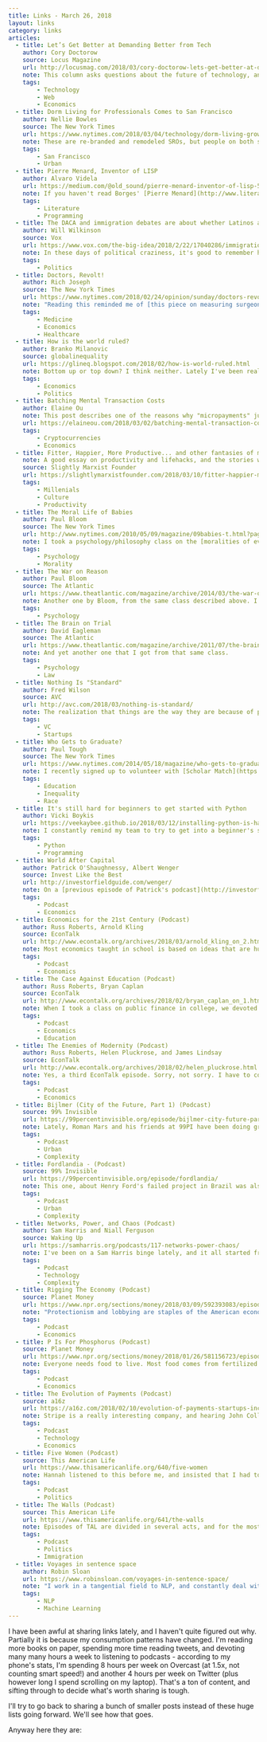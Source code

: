 ```yaml
---
title: Links - March 26, 2018
layout: links
category: links
articles:
  - title: Let’s Get Better at Demanding Better from Tech
    author: Cory Doctorow
    source: Locus Magazine
    url: http://locusmag.com/2018/03/cory-doctorow-lets-get-better-at-demanding-better-from-tech/
    note: This column asks questions about the future of technology, and which technologies are worth supporting. As you'd expect, it brings in some "marginal cost of 0" ideas, along with questions about what the structure of society should be, and what should be the role of corporations in a financialized world. Ultimately, it pushes us to remember human agency. Being a cog in one of these machines, I can tell you how easy it is to forget we have that.
    tags:
        - Technology
        - Web
        - Economics
  - title: Dorm Living for Professionals Comes to San Francisco
    author: Nellie Bowles
    source: The New York Times
    url: https://www.nytimes.com/2018/03/04/technology/dorm-living-grown-ups-san-francisco.html
    note: These are re-branded and remodeled SROs, but people on both sides are doing mental gymnastics to convince themselves otherwise. On the one hand, you have the residents, signaling that their (probably annoying) neighbors are their best friends, and on the other you have the developers who are selling the renewal of these buildings as a good thing for the neighborhood (which I agree with) and a good thing for the residents (which, eh...). Honestly, I was suprised that the NYT was not more critical of this. It adds another layer to San Francisco's patina of dystopia.
    tags:
        - San Francisco
        - Urban
  - title: Pierre Menard, Inventor of LISP
    author: Alvaro Videla
    url: https://medium.com/@old_sound/pierre-menard-inventor-of-lisp-5ddc12c1363e
    note: If you haven't read Borges' [Pierre Menard](http://www.literatura.us/borges/pierre.html) (that's the original, for an English translation, click [here](http://www.jenliu.info/DIAP/Borges-Pierre-Menard_text.pdf)), you should. The text provides amazing commentary on authorship, creativity, and intellectual property. In his piece, Alvaro takes it a step further - Pierre Menard'ing Menard, and rewriting the story as an allegory of computer science in the spirit of Borges. It's just amazing.
    tags:
        - Literature
        - Programming
  - title: The DACA and immigration debates are about whether Latinos are "real Americans"
    author: Will Wilkinson
    source: Vox
    url: https://www.vox.com/the-big-idea/2018/2/22/17040286/immigration-daca-white-nationalism-ethno-trump-racist-latino-citizenship
    note: In these days of political craziness, it's good to remember history. "Trump supporters who thrill to the idea of a 'big, beautiful wall' on the border largely fail to grasp that the ancestors of many of the people they want to keep out have been here all along, and that people cross back and forth over the border in part because the border crossed a people."
    tags:
        - Politics
  - title: Doctors, Revolt!
    author: Rich Joseph
    source: The New York Times
    url: https://www.nytimes.com/2018/02/24/opinion/sunday/doctors-revolt-bernard-lown.html
    note: "Reading this reminded me of [this piece on measuring surgeons' skills](https://well.blogs.nytimes.com/2013/10/31/a-vital-measure-your-surgeons-skill/) and making decisions on who gets to perform surgeries based on that. Medicine is a very tricky industry (is it even ok to call it an industry? or is that healthcare?), where we don't set up incentive systems that we know lead to better outcomes because it'd reveal that we don't _really_ trust our doctors. Doctors are people, and if we give them something to optimize for, they'll optimize for it. Let's pick the right thing: patients."
    tags:
        - Medicine
        - Economics
        - Healthcare
  - title: How is the world ruled?
    author: Branko Milanovic
    source: globalinequality
    url: https://glineq.blogspot.com/2018/02/how-is-world-ruled.html
    note: Bottom up or top down? I think neither. Lately I've been really conflicted about this idea of whether single humans can effect change in the world, and how.
    tags:
        - Economics
        - Politics
  - title: Batching Mental Transaction Costs
    author: Elaine Ou
    note: This post describes one of the reasons why "micropayments" just don't work. Yes, I'm in theory willing to pay a cent to read some article or blog post, and I could spend $N/month on content, but having to think about whether or not I want to pay for something or not adds significant friction. This is also why you'd rather open Netflix and scroll for ten minutes through bad content instead of opening the iTunes Movie Store and scroll for two.
    url: https://elaineou.com/2018/03/02/batching-mental-transaction-costs/
    tags:
        - Cryptocurrencies
        - Economics
  - title: Fitter, Happier, More Productive... and other fantasies of millennial life.
    note: A good essay on productivity and lifehacks, and the stories we tell ourselves about human life in 2018 through the lens of Radiohead's _Ok Computer_. The accompanying art is worth it on its own, too.
    source: Slightly Marxist Founder
    url: https://slightlymarxistfounder.com/2018/03/10/fitter-happier-more-productive
    tags:
        - Millenials
        - Culture
        - Productivity
  - title: The Moral Life of Babies
    author: Paul Bloom
    source: The New York Times
    url: http://www.nytimes.com/2010/05/09/magazine/09babies-t.html?pagewanted=all&_r=0
    note: I took a psychology/philosophy class on the [moralities of everyday life](https://www.coursera.org/learn/moralities) on Coursera, and out of all the research that was presented this was one of the more interesting projects. Bloom, who taught the class on Coursera, presents evidence to show that babies are not really clean slates, but instead come with a built-in genetic morality. From a really young age, kids understand empathy, and can discern good and evil. This innate morality is limited, but it appears in babies across cultures, which is just mind blowing.
    tags:
        - Psychology
        - Morality
  - title: The War on Reason
    author: Paul Bloom
    source: The Atlantic
    url: https://www.theatlantic.com/magazine/archive/2014/03/the-war-on-reason/357561/
    note: Another one by Bloom, from the same class described above. I didn't even remember having read this one, but when I put it in Pocket I got a little star next to it, which warned me that not only had I read it, but I had _really_ liked it. It brings up great arguments for and against determinism, moral objectivism, and free will.
    tags:
        - Psychology
  - title: The Brain on Trial
    author: David Eagleman
    source: The Atlantic
    url: https://www.theatlantic.com/magazine/archive/2011/07/the-brain-on-trial/308520/
    note: And yet another one that I got from that same class.
    tags:
        - Psychology
        - Law
  - title: Nothing Is "Standard"
    author: Fred Wilson
    source: AVC
    url: http://avc.com/2018/03/nothing-is-standard/
    note: The realization that things are the way they are because of path dependence has become more and more prescient in my life lately. This anecdote is a good example of someone side stepping inertia.
    tags:
        - VC
        - Startups
  - title: Who Gets to Graduate?
    author: Paul Tough
    source: The New York Times
    url: https://www.nytimes.com/2014/05/18/magazine/who-gets-to-graduate.html
    note: I recently signed up to volunteer with [Scholar Match](https://scholarmatch.org/). Their intake process is long, so I have not yet done any actual volunteering yet, but I did have to read this piece for their training. It's about leveling the field for incoming freshmen in college who come from underprivileged backgrounds via mentoring and tutoring programs. According to the article, the research was quite positive with their test groups, so much so that they extended the process to include the whole incoming class to U.T. that year, which is about to graduate now. I wonder what those numbers look like.
    tags:
        - Education
        - Inequality
        - Race
  - title: It's still hard for beginners to get started with Python
    author: Vicki Boykis
    url: https://veekaybee.github.io/2018/03/12/installing-python-is-hard/
    note: I constantly remind my team to try to get into a beginner's shoes when writing documentation, and to think carefully of every word they're using when documenting code. My go to is "What would you think if you read _that_ on your day 1 at the office?" Thinking about this problem at a more macro scale (i.e., all people learning python, not just seasoned engineers learning the ins and outs of a large system they'll help develop) makes for an interesting change of perspective.
    tags:
        - Python
        - Programming
  - title: World After Capital
    author: Patrick O'Shaughnessy, Albert Wenger
    source: Invest Like the Best
    url: http://investorfieldguide.com/wenger/
    note: On a [previous episode of Patrick's podcast](http://investorfieldguide.com/dorsey2/), the conversation turned to the role that attention plays in consumption. Naturally, that led to talk about Albert's book, [World After Capital](http://worldaftercapital.org/), and how we're shifting to a world where the scarcest asset is human attention. I [tweeted back](https://twitter.com/avyfain/status/966159838249074690) saying I'd like to hear them discuss further, and they did!
    tags:
        - Podcast
        - Economics
  - title: Economics for the 21st Century (Podcast)
    author: Russ Roberts, Arnold Kling
    source: EconTalk
    url: http://www.econtalk.org/archives/2018/03/arnold_kling_on_2.html
    note: Most economics taught in school is based on ideas that are hundreds of years old. In most colleges,(including my own) courses at the undergraduate level are focused on the theory, and the idealized models that describe the interactions between firms, labor, and widgets, which don't really apply to our reality today. In many ways, this is related to the conversation between O'Shaughnessy and Wenger linked to above. Our world is full of intangibles. Our economics education should evolve to deal with them.
    tags:
        - Podcast
        - Economics
  - title: The Case Against Education (Podcast)
    author: Russ Roberts, Bryan Caplan
    source: EconTalk
    url: http://www.econtalk.org/archives/2018/02/bryan_caplan_on_1.html
    note: When I took a class on public finance in college, we devoted a total of an hour and a half to this topic. From the minute I heard about signaling theory, I was completely convinced. If you are at all interested on education, and how people make decisions about their lives, listen to this.
    tags:
        - Podcast
        - Economics
        - Education
  - title: The Enemies of Modernity (Podcast)
    author: Russ Roberts, Helen Pluckrose, and James Lindsay
    source: EconTalk
    url: http://www.econtalk.org/archives/2018/02/helen_pluckrose.html
    note: Yes, a third EconTalk episode. Sorry, not sorry. I have to confess I have not yet read the [manifesto](https://areomagazine.com/2017/08/22/a-manifesto-against-the-enemies-of-modernity/), but I soon will. Pluckrose and Lindsay make a strong argument to embolden science, reason, democracy, the rule of law, and moral progress. It's crazy that these are things that need to be argued for, but we live in strange times.
    tags:
        - Podcast
        - Economics
  - title: Bijlmer (City of the Future, Part 1) (Podcast)
    source: 99% Invisible
    url: https://99percentinvisible.org/episode/bijlmer-city-future-part-1/
    note: Lately, Roman Mars and his friends at 99PI have been doing great work explaining the evolution of cities, urban planning, and state sponsored development projects. This one on [CIAM](https://en.wikipedia.org/wiki/Congr%C3%A8s_Internationaux_d%27Architecture_Moderne)'s Bijlmer project reveals a lot of the problems of modernist architecture. Having just read Jacobs' Death and Life of Great American Cities, and Scott's Seeing Like a State, made this extra interesting. Don't miss [part two](https://99percentinvisible.org/episode/blood-sweat-tears-city-future-part-2/).
    tags:
        - Podcast
        - Urban
        - Complexity
  - title: Fordlandia - (Podcast)
    source: 99% Invisible
    url: https://99percentinvisible.org/episode/fordlandia/
    note: This one, about Henry Ford's failed project in Brazil was also fascinating. It's packed with great tid bits of economics, culture, and incentives management. I wouldn't be surprised if there's something similar happening with American corporations setting out for a modern equivalent in China today.
    tags:
        - Podcast
        - Urban
        - Complexity
  - title: Networks, Power, and Chaos (Podcast)
    author: Sam Harris and Niall Ferguson
    source: Waking Up
    url: https://samharris.org/podcasts/117-networks-power-chaos/
    note: I've been on a Sam Harris binge lately, and it all started from this podcast episode. I've been meaning to read Ferguson's work for years, and this discussion of his latest book gave me an even stronger reason to do so. At first I was interested because of the analysis of power networks and institutions throughout history, but when I realized that the use of the word _network_ was not casual, but actually referring to [network science](https://en.wikipedia.org/wiki/Network_science), I was totally sold. I'll make a big effort to read it this year.
    tags:
        - Podcast
        - Technology
        - Complexity
  - title: Rigging The Economy (Podcast)
    source: Planet Money
    url: https://www.npr.org/sections/money/2018/03/09/592393083/episode-829-rigging-the-economy
    note: "Protectionism and lobbying are staples of the American economy. Here, more so than in many other countries, the government is structured in a way that incentivizes this. In this episode, Lindsey and Teles, come together from different sides of the political spectrum and show why the captured economy is a problem. For a more academic in-depth version of this, you can also check out the [EconTalk episode](http://www.econtalk.org/archives/2017/12/brink_lindsey_a.html) interviewing the same two guys."
    tags:
        - Podcast
        - Economics
  - title: P Is For Phosphorus (Podcast)
    source: Planet Money
    url: https://www.npr.org/sections/money/2018/01/26/581156723/episode-820-p-is-for-phosphorus
    note: Everyone needs food to live. Most food comes from fertilized fields. Most fertilizer is made with phosphate, which is derived from phosphorus. Most phosphorus comes from Morocco. Morocco is a monarchy. How insane is it that the future of humanity is so tied to a single person's whim, and no one knows about it?
    tags:
        - Podcast
        - Economics
  - title: The Evolution of Payments (Podcast)
    source: a16z
    url: https://a16z.com/2018/02/10/evolution-of-payments-startups-incumbents/
    note: Stripe is a really interesting company, and hearing John Collison talk about where it is going is fascinating. First, he talked about the idea of pitching a company for customers that don't yet exist, which is kind of crazy, but by definition visionary. Then, they also discussed being seen as a value-add or a toll-taker. I'll probably re-listen to this one in a few years, just like this [other a16z  episode](https://a16z.com/2018/02/24/category-creation-startups/) on marketing and positioning. Neither is relevant to my current role, but eventually they will come in handy.
    tags:
        - Podcast
        - Technology
        - Economics
  - title: Five Women (Podcast)
    source: This American Life
    url: https://www.thisamericanlife.org/640/five-women
    note: Hannah listened to this before me, and insisted that I had to hear it. I truly don't understand how this has been acceptable behavior for so long.
    tags:
        - Podcast
        - Politics
  - title: The Walls (Podcast)
    source: This American Life
    url: https://www.thisamericanlife.org/641/the-walls
    note: Episodes of TAL are divided in several acts, and for the most part the various acts are of similar quality in any given episode. On this one, act one knocks it out of the park with a story of immigration into Europe via two tiny Spanish enclaves in Africa.
    tags:
        - Podcast
        - Politics
        - Immigration
  - title: Voyages in sentence space
    author: Robin Sloan
    url: https://www.robinsloan.com/voyages-in-sentence-space/
    note: "I work in a tangential field to NLP, and constantly deal with experts in the field, whose explanations can go over my head. Any time I'm pointed to good resources on the topic, I get happy. This is one of them. Additionally, for a good intro to word vectors in general, and how to compute them, you can check out [Understanding word vectors](https://gist.github.com/aparrish/2f562e3737544cf29aaf1af30362f469), a Jupyter notebook by Allison Parrish."
    tags:
        - NLP
        - Machine Learning
---
```


I have been awful at sharing links lately, and I haven't quite figured out why. Partially it is because my consumption patterns have changed. I'm reading more books on paper, spending more time reading tweets, and devoting many many hours a week to listening to podcasts - according to my phone's stats, I'm spending 8 hours per week on Overcast (at 1.5x, not counting smart speed!) and another 4 hours per week on Twitter (plus however long I spend scrolling on my laptop). That's a ton of content, and sifting through to decide what's worth sharing is tough.

I'll try to go back to sharing a bunch of smaller posts instead of these huge lists going forward. We'll see how that goes.

Anyway here they are: